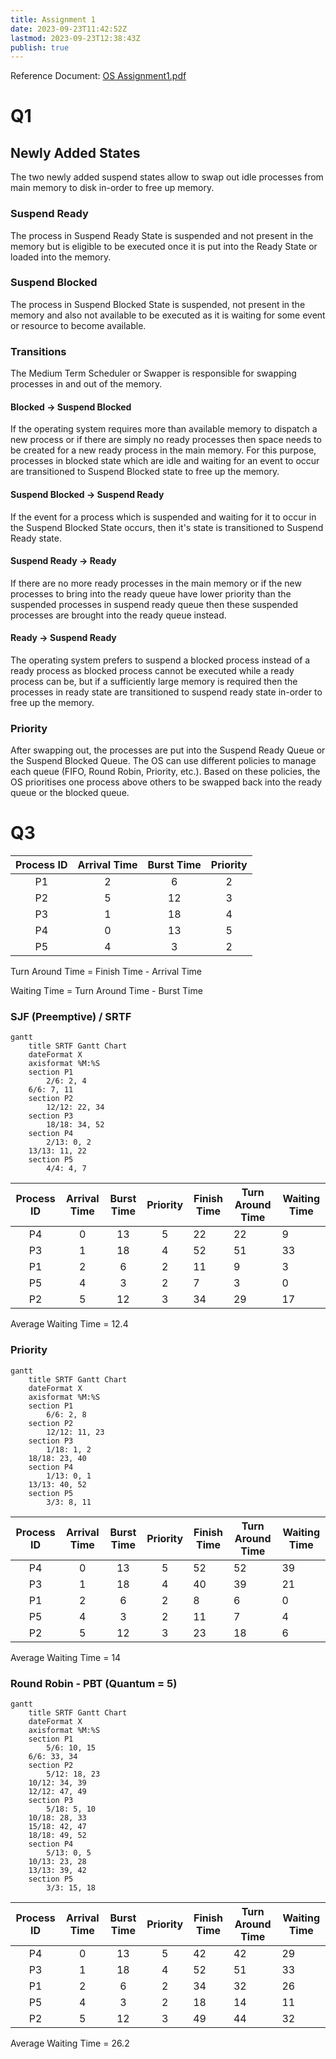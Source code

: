```yaml
---
title: Assignment 1
date: 2023-09-23T11:42:52Z
lastmod: 2023-09-23T12:38:43Z
publish: true
---
```


Reference Document: [OS Assignment1.pdf](os-Assignment%201.pdf)

# Q1

## Newly Added States

The two newly added suspend states allow to swap out idle processes from main memory to disk in-order to free up memory.

### Suspend Ready

The process in Suspend Ready State is suspended and not present in the memory but is eligible to be executed once it is put into the Ready State or loaded into the memory.

### Suspend Blocked

The process in Suspend Blocked State is suspended, not present in the memory and also not available to be executed as it is waiting for some event or resource to become available.

### Transitions

The Medium Term Scheduler or Swapper is responsible for swapping processes in and out of the memory.

#### Blocked -> Suspend Blocked

If the operating system requires more than available memory to dispatch a new process or if there are simply no ready processes then space needs to be created for a new ready process in the main memory. For this purpose, processes in blocked state which are idle and waiting for an event to occur are transitioned to Suspend Blocked state to free up the memory.

#### Suspend Blocked -> Suspend Ready

If the event for a process which is suspended and waiting for it to occur in the Suspend Blocked State occurs, then it's state is transitioned to Suspend Ready state.

#### Suspend Ready -> Ready

If there are no more ready processes in the main memory or if the new processes to bring into the ready queue have lower priority than the suspended processes in suspend ready queue then these suspended processes are brought into the ready queue instead.

#### Ready -> Suspend Ready

The operating system prefers to suspend a blocked process instead of a ready process as blocked process cannot be executed while a ready process can be, but if a sufficiently large memory is required then the processes in ready state are transitioned to suspend ready state in-order to free up the memory.

### Priority

After swapping out, the processes are put into the Suspend Ready Queue or the Suspend Blocked Queue. The OS can use different policies to manage each queue (FIFO, Round Robin, Priority, etc.). Based on these policies, the OS prioritises one process above others to be swapped back into the ready queue or the blocked queue.

# Q3

|Process ID|Arrival Time|Burst Time|Priority|
| :----------: | :------------: | :----------: | :--------: |
|P1|2|6|2|
|P2|5|12|3|
|P3|1|18|4|
|P4|0|13|5|
|P5|4|3|2|

Turn Around Time = Finish Time - Arrival Time

Waiting Time = Turn Around Time - Burst Time

### SJF (Preemptive) / SRTF

```mermaid
gantt
    title SRTF Gantt Chart
    dateFormat X
    axisformat %M:%S
    section P1
        2/6: 2, 4
	6/6: 7, 11
    section P2
        12/12: 22, 34
    section P3
        18/18: 34, 52
    section P4
        2/13: 0, 2
	13/13: 11, 22
    section P5
        4/4: 4, 7
```

|Process ID|Arrival Time|Burst Time|Priority|Finish Time|Turn Around Time|Waiting Time|
| :----------: | :------------: | :----------: | :--------: | -------------| ------------------| --------------|
|P4|0|13|5|22|22|9|
|P3|1|18|4|52|51|33|
|P1|2|6|2|11|9|3|
|P5|4|3|2|7|3|0|
|P2|5|12|3|34|29|17|

Average Waiting Time = 12.4

### Priority

```mermaid
gantt
    title SRTF Gantt Chart
    dateFormat X
    axisformat %M:%S
    section P1
        6/6: 2, 8
    section P2
        12/12: 11, 23
    section P3
        1/18: 1, 2
	18/18: 23, 40
    section P4
        1/13: 0, 1
	13/13: 40, 52
    section P5
        3/3: 8, 11
```

|Process ID|Arrival Time|Burst Time|Priority|Finish Time|Turn Around Time|Waiting Time|
| :----------: | :------------: | :----------: | :--------: | -------------| ------------------| --------------|
|P4|0|13|5|52|52|39|
|P3|1|18|4|40|39|21|
|P1|2|6|2|8|6|0|
|P5|4|3|2|11|7|4|
|P2|5|12|3|23|18|6|

Average Waiting Time = 14

### Round Robin - PBT (Quantum = 5)

```mermaid
gantt
    title SRTF Gantt Chart
    dateFormat X
    axisformat %M:%S
    section P1
        5/6: 10, 15
	6/6: 33, 34
    section P2
        5/12: 18, 23
	10/12: 34, 39
	12/12: 47, 49
    section P3
        5/18: 5, 10
	10/18: 28, 33
	15/18: 42, 47
	18/18: 49, 52
    section P4
        5/13: 0, 5
	10/13: 23, 28
	13/13: 39, 42
    section P5
        3/3: 15, 18
```

|Process ID|Arrival Time|Burst Time|Priority|Finish Time|Turn Around Time|Waiting Time|
| :----------: | :------------: | :----------: | :--------: | -------------| ------------------| --------------|
|P4|0|13|5|42|42|29|
|P3|1|18|4|52|51|33|
|P1|2|6|2|34|32|26|
|P5|4|3|2|18|14|11|
|P2|5|12|3|49|44|32|

Average Waiting Time = 26.2

